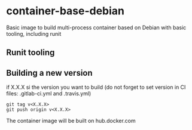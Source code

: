 # container-base-debian

Basic image to build multi-process container based on Debian with basic tooling, including runit

## Runit tooling

## Building a new version

if X.X.X si the version you want to build (do not forget to set version in CI files: .gitlab-ci.yml and .travis.yml)

```shell
git tag v<X.X.X>
git push origin v<X.X.X>
```

The container image will be built on hub.docker.com
